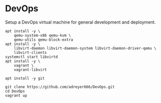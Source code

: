 # DevOps

Setup a DevOps virtual machine for general development and deployment.

```
apt install -y \
	qemu-system-x86 qemu-kvm \
	qemu-utils qemu-block-extra
apt install -y \
	libvirt-daemon libvirt-daemon-system libvirt-daemon-driver-qemu \
	libvirt-clients
systemctl start libvirtd
apt install -y \
	vagrant \
	vagrant-libvirt

apt install -y git

git clone https://github.com/adreyer666/DevOps.git
cd DevOps
vagrant up
```

